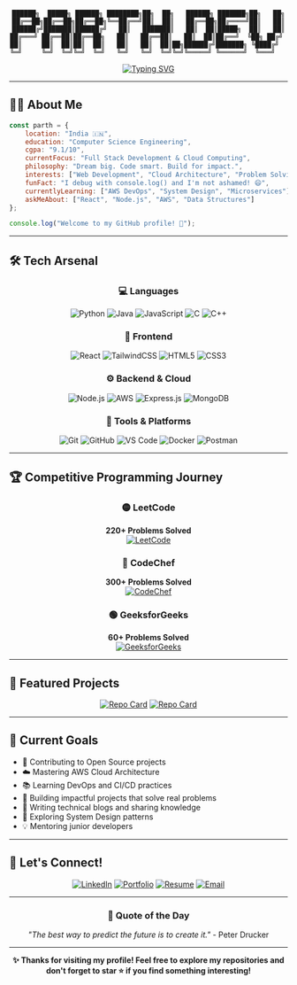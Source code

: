 <div align="center">

```
██████╗  █████╗ ██████╗ ████████╗██╗  ██╗   ██████╗ ███████╗██╗   ██╗
██╔══██╗██╔══██╗██╔══██╗╚══██╔══╝██║  ██║   ██╔══██╗██╔════╝██║   ██║
██████╔╝███████║██████╔╝   ██║   ███████║   ██║  ██║█████╗  ██║   ██║
██╔═══╝ ██╔══██║██╔══██╗   ██║   ██╔══██║   ██║  ██║██╔══╝  ╚██╗ ██╔╝ 
██║     ██║  ██║██║  ██║   ██║   ██║  ██║██╗██████╔╝███████╗ ╚████╔╝  
╚═╝     ╚═╝  ╚═╝╚═╝  ╚═╝   ╚═╝   ╚═╝  ╚═╝╚═╝╚═════╝ ╚══════╝  ╚═══╝   
```

[![Typing SVG](https://readme-typing-svg.herokuapp.com?font=Fira+Code&size=28&duration=3000&pause=1000&color=00FFCC&center=true&vCenter=true&multiline=true&width=1000&height=120&lines=Full+Stack+Web+Developer+%F0%9F%9A%80;Cloud+Enthusiast+%E2%98%81%EF%B8%8F;Problem+Solver+%F0%9F%92%A1)](https://git.io/typing-svg)

---

</div>

## 🧑‍💻 About Me

```javascript
const parth = {
    location: "India 🇮🇳",
    education: "Computer Science Engineering",
    cgpa: "9.1/10",
    currentFocus: "Full Stack Development & Cloud Computing",
    philosophy: "Dream big. Code smart. Build for impact.",
    interests: ["Web Development", "Cloud Architecture", "Problem Solving", "Open Source"],
    funFact: "I debug with console.log() and I'm not ashamed! 😄",
    currentlyLearning: ["AWS DevOps", "System Design", "Microservices"],
    askMeAbout: ["React", "Node.js", "AWS", "Data Structures"]
};

console.log("Welcome to my GitHub profile! 🚀");
```

---

## 🛠️ Tech Arsenal

<div align="center">

### 💻 Languages
![Python](https://img.shields.io/badge/-Python-3776AB?style=for-the-badge&logo=python&logoColor=white)
![Java](https://img.shields.io/badge/-Java-007396?style=for-the-badge&logo=openjdk&logoColor=white)
![JavaScript](https://img.shields.io/badge/-JavaScript-F7DF1E?style=for-the-badge&logo=javascript&logoColor=black)
![C](https://img.shields.io/badge/-C-A8B9CC?style=for-the-badge&logo=c&logoColor=black)
![C++](https://img.shields.io/badge/-C++-00599C?style=for-the-badge&logo=cplusplus&logoColor=white)

### 🎨 Frontend
![React](https://img.shields.io/badge/-React-61DAFB?style=for-the-badge&logo=react&logoColor=black)
![TailwindCSS](https://img.shields.io/badge/-TailwindCSS-06B6D4?style=for-the-badge&logo=tailwindcss&logoColor=white)
![HTML5](https://img.shields.io/badge/-HTML5-E34F26?style=for-the-badge&logo=html5&logoColor=white)
![CSS3](https://img.shields.io/badge/-CSS3-1572B6?style=for-the-badge&logo=css3&logoColor=white)

### ⚙️ Backend & Cloud
![Node.js](https://img.shields.io/badge/-Node.js-339933?style=for-the-badge&logo=nodedotjs&logoColor=white)
![AWS](https://img.shields.io/badge/-AWS-232F3E?style=for-the-badge&logo=amazonaws&logoColor=white)
![Express.js](https://img.shields.io/badge/-Express.js-000000?style=for-the-badge&logo=express&logoColor=white)
![MongoDB](https://img.shields.io/badge/-MongoDB-47A248?style=for-the-badge&logo=mongodb&logoColor=white)

### 🔧 Tools & Platforms
![Git](https://img.shields.io/badge/-Git-F05032?style=for-the-badge&logo=git&logoColor=white)
![GitHub](https://img.shields.io/badge/-GitHub-181717?style=for-the-badge&logo=github&logoColor=white)
![VS Code](https://img.shields.io/badge/-VS%20Code-007ACC?style=for-the-badge&logo=visualstudiocode&logoColor=white)
![Docker](https://img.shields.io/badge/-Docker-2496ED?style=for-the-badge&logo=docker&logoColor=white)
![Postman](https://img.shields.io/badge/-Postman-FF6C37?style=for-the-badge&logo=postman&logoColor=white)

</div>

---

## 🏆 Competitive Programming Journey

<div align="center">

### 🟡 LeetCode
**220+ Problems Solved**  
[![LeetCode](https://img.shields.io/badge/-LeetCode-FFA116?style=for-the-badge&logo=leetcode&logoColor=black)](https://leetcode.com/u/Parth_69/)

### 🍴 CodeChef  
**300+ Problems Solved**  
[![CodeChef](https://img.shields.io/badge/-CodeChef-5B4638?style=for-the-badge&logo=codechef&logoColor=white)](https://www.codechef.com/users/parthkulkarni0)

### 🟢 GeeksforGeeks
**60+ Problems Solved**  
[![GeeksforGeeks](https://img.shields.io/badge/-GeeksforGeeks-0F9D58?style=for-the-badge&logo=geeksforgeeks&logoColor=white)](https://www.geeksforgeeks.org/user/kulkarnidrf8/)

</div>

---

## 🚀 Featured Projects

<div align="center">

[![Repo Card](https://github-readme-stats.vercel.app/api/pin/?username=ParthKul01&repo=File_Storing_Using_AWS&theme=tokyonight&border_color=00ffcc&title_color=00ffcc)](https://github.com/ParthKul01/File_Storing_Using_AWS)
[![Repo Card](https://github-readme-stats.vercel.app/api/pin/?username=ParthKul01&repo=Blood_Donation&theme=tokyonight&border_color=00ffcc&title_color=00ffcc)](https://github.com/ParthKul01/Blood_Donation)

</div>

---

## 🎯 Current Goals

- 🌟 Contributing to Open Source projects
- ☁️ Mastering AWS Cloud Architecture  
- 📚 Learning DevOps and CI/CD practices
- 🤝 Building impactful projects that solve real problems
- 📝 Writing technical blogs and sharing knowledge
- 🚀 Exploring System Design patterns
- 💡 Mentoring junior developers

---

## 💬 Let's Connect!

<div align="center">

[![LinkedIn](https://img.shields.io/badge/-LinkedIn-0077B5?style=for-the-badge&logo=linkedin&logoColor=white)](https://www.linkedin.com/in/arth-kulkarni/)
[![Portfolio](https://img.shields.io/badge/-Portfolio-FF5722?style=for-the-badge&logo=google-chrome&logoColor=white)](https://your-portfolio-url)
[![Resume](https://img.shields.io/badge/-Resume-4285F4?style=for-the-badge&logo=google-drive&logoColor=white)](https://your-resume-link)
[![Email](https://img.shields.io/badge/-Email-D14836?style=for-the-badge&logo=gmail&logoColor=white)](mailto:kulkarniparth48@gmail.com)

</div>

---

<div align="center">

### 💭 Quote of the Day
*"The best way to predict the future is to create it."* - Peter Drucker

---

**✨ Thanks for visiting my profile! Feel free to explore my repositories and don't forget to star ⭐ if you find something interesting!**

</div>
